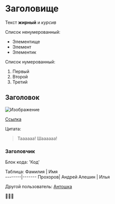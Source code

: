 # Заголовище

Текст **жирный** и *курсив*

Список ненумерованный:
* Элементище
* Элемент
* Элементик

Список нумерованный:
1. Первый
2. Второй
3. Третий

## Заголовок

![Изображение](https://avatanplus.com/files/resources/mid/58010e0408e4a157c41ebfc4.png)

[Ссылка](https://ru.wikipedia.org/wiki/Лягушки)

Цитата:
>Таааааа! Шаааааа!

### Заголовчик

Блок кода:
    'Код'
    
Таблица:
 Фамилия | Имя    
 --------|-------
 Прохоров| Андрей 
 Алешин  | Илья   

Другой пользователь: [Антошка](https://github.com/zobninatn)

🦄🦄🦄
